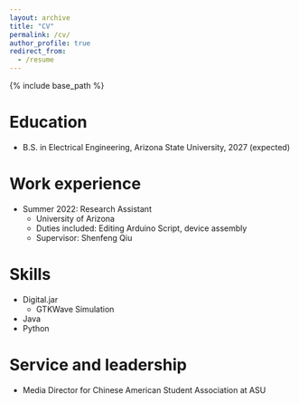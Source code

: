 ```yaml
---
layout: archive
title: "CV"
permalink: /cv/
author_profile: true
redirect_from:
  - /resume
---
```


{% include base_path %}

Education
======
* B.S. in Electrical Engineering, Arizona State University, 2027 (expected)

Work experience
======
* Summer 2022: Research Assistant
  * University of Arizona
  * Duties included: Editing Arduino Script, device assembly
  * Supervisor: Shenfeng Qiu

Skills
======
* Digital.jar
  * GTKWave Simulation
* Java
* Python

Service and leadership
======
* Media Director for Chinese American Student Association at ASU
